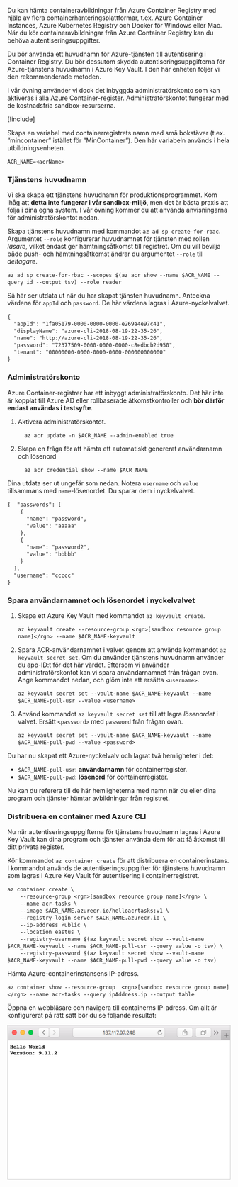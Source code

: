 Du kan hämta containeravbildningar från Azure Container Registry med hjälp av flera containerhanteringsplattformar, t.ex. Azure Container Instances, Azure Kubernetes Registry och Docker för Windows eller Mac. När du kör containeravbildningar från Azure Container Registry kan du behöva autentiseringsuppgifter. 

Du bör använda ett huvudnamn för Azure-tjänsten till autentisering i Container Registry. Du bör dessutom skydda autentiseringsuppgifterna för Azure-tjänstens huvudnamn i Azure Key Vault. I den här enheten följer vi den rekommenderade metoden.

I vår övning använder vi dock det inbyggda administratörskonto som kan aktiveras i alla Azure Container-register. Administratörskontot fungerar med de kostnadsfria sandbox-resurserna.

<!-- Activate the sandbox -->
[!include[](../../../includes/azure-sandbox-activate.md)]

Skapa en variabel med containerregistrets namn med små bokstäver (t.ex. ”mincontainer” istället för ”MinContainer”). Den här variabeln används i hela utbildningsenheten.

```azurecli
ACR_NAME=<acrName>
```

### <a name="service-principal"></a>Tjänstens huvudnamn

Vi ska skapa ett tjänstens huvudnamn för produktionsprogrammet. Kom ihåg att **detta inte fungerar i vår sandbox-miljö**, men det är bästa praxis att följa i dina egna system. I vår övning kommer du att använda anvisningarna för administratörskontot nedan.

Skapa tjänstens huvudnamn med kommandot `az ad sp create-for-rbac`. Argumentet `--role` konfigurerar huvudnamnet för tjänsten med rollen *läsare*, vilket endast ger hämtningsåtkomst till registret. Om du vill bevilja både push- och hämtningsåtkomst ändrar du argumentet `--role` till *deltagare*.

```azurecli
az ad sp create-for-rbac --scopes $(az acr show --name $ACR_NAME --query id --output tsv) --role reader
```

Så här ser utdata ut när du har skapat tjänsten huvudnamn. Anteckna värdena för `appId` och `password`. De här värdena lagras i Azure-nyckelvalvet.

```output
{
  "appId": "1fa05179-0000-0000-0000-e269a4e97c41",
  "displayName": "azure-cli-2018-08-19-22-35-26",
  "name": "http://azure-cli-2018-08-19-22-35-26",
  "password": "72377509-0000-0000-0000-c8edbcb2d950",
  "tenant": "00000000-0000-0000-0000-000000000000"
}
```

### <a name="admin-account"></a>Administratörskonto

Azure Container-registrer har ett inbyggt administratörskonto. Det här inte är kopplat till Azure AD eller rollbaserade åtkomstkontroller och **bör därför endast användas i testsyfte**. 

1. Aktivera administratörskontot.
    ```azurecli
      az acr update -n $ACR_NAME --admin-enabled true
    ```

2. Skapa en fråga för att hämta ett automatiskt genererat användarnamn och lösenord

    ```azurecli
      az acr credential show --name $ACR_NAME
    ```

Dina utdata ser ut ungefär som nedan. Notera `username` och `value` tillsammans med `name`-lösenordet. Du sparar dem i nyckelvalvet.

```output
{  "passwords": [
    {
      "name": "password",
      "value": "aaaaa"
    },
    {
      "name": "password2",
      "value": "bbbbb"
    }
  ],
  "username": "ccccc"
}
```

### <a name="save-the-username-and-password-to-the-key-vault"></a>Spara användarnamnet och lösenordet i nyckelvalvet

1. Skapa ett Azure Key Vault med kommandot `az keyvault create`.

    ```azurecli
    az keyvault create --resource-group <rgn>[sandbox resource group name]</rgn> --name $ACR_NAME-keyvault
    ```

1. Spara ACR-användarnamnet i valvet genom att använda kommandot `az keyvault secret set`. Om du använder tjänstens huvudnamn använder du app-ID:t för det här värdet. Eftersom vi använder administratörskontot kan vi spara användarnamnet från frågan ovan. Ange kommandot nedan, och glöm inte att ersätta `<username>`.

    ```azurecli
    az keyvault secret set --vault-name $ACR_NAME-keyvault --name $ACR_NAME-pull-usr --value <username>
    ```

1. Använd kommandot `az keyvault secret set` till att lagra *lösenordet* i valvet. Ersätt `<password>` med `password` från frågan ovan.

    ```azurecli
    az keyvault secret set --vault-name $ACR_NAME-keyvault --name $ACR_NAME-pull-pwd --value <password>
    ```

Du har nu skapat ett Azure-nyckelvalv och lagrat två hemligheter i det:

* `$ACR_NAME-pull-usr`: **användarnamn** för containerregister.
* `$ACR_NAME-pull-pwd`: **lösenord** för containerregister.

Nu kan du referera till de här hemligheterna med namn när du eller dina program och tjänster hämtar avbildningar från registret.

### <a name="deploy-a-container-with-azure-cli"></a>Distribuera en container med Azure CLI

Nu när autentiseringsuppgifterna för tjänstens huvudnamn lagras i Azure Key Vault kan dina program och tjänster använda dem för att få åtkomst till ditt privata register.

Kör kommandot `az container create` för att distribuera en containerinstans. I kommandot används de autentiseringsuppgifter för tjänstens huvudnamn som lagras i Azure Key Vault för autentisering i containerregistret.

```azurecli
az container create \
    --resource-group <rgn>[sandbox resource group name]</rgn> \
    --name acr-tasks \
    --image $ACR_NAME.azurecr.io/helloacrtasks:v1 \
    --registry-login-server $ACR_NAME.azurecr.io \
    --ip-address Public \
    --location eastus \
    --registry-username $(az keyvault secret show --vault-name $ACR_NAME-keyvault --name $ACR_NAME-pull-usr --query value -o tsv) \
    --registry-password $(az keyvault secret show --vault-name $ACR_NAME-keyvault --name $ACR_NAME-pull-pwd --query value -o tsv)
```

Hämta Azure-containerinstansens IP-adress.

```azurecli
az container show --resource-group  <rgn>[sandbox resource group name]</rgn> --name acr-tasks --query ipAddress.ip --output table
```

Öppna en webbläsare och navigera till containerns IP-adress. Om allt är konfigurerat på rätt sätt bör du se följande resultat:

![Exempel på ett webbprogram med texten Hello World](../media/hello.png)

